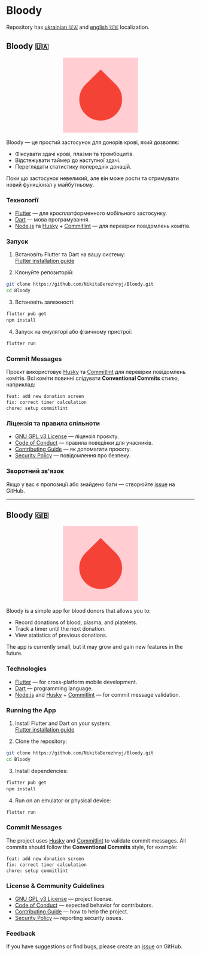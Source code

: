# Bloody

Repository has [ukrainian :ukraine:](#bloody-ukraine) and [english :uk:](#bloody-uk) localization.

## Bloody :ukraine:

<p align="center">
  <img src="./assets/icon.png" alt="App logo" width="200"/>
</p>

Bloody — це простий застосунок для донорів крові, який дозволяє:

- Фіксувати здачі крові, плазми та тромбоцитів.
- Відстежувати таймер до наступної здачі.
- Переглядати статистику попередніх донацій.

Поки що застосунок невеликий, але він може рости та отримувати новий функціонал у майбутньому.

### Технології

- [Flutter](https://flutter.dev/) — для кросплатформенного мобільного застосунку.
- [Dart](https://dart.dev/) — мова програмування.
- [Node.js](https://nodejs.org/) та [Husky](https://typicode.github.io/husky/) + [Commitlint](https://commitlint.js.org/) — для перевірки повідомлень комітів.

### Запуск

1. Встановіть Flutter та Dart на вашу систему:  
   [Flutter installation guide](https://docs.flutter.dev/get-started/install)

2. Клонуйте репозиторій:

```bash
git clone https://github.com/NikitaBerezhnyj/Bloody.git
cd Bloody
```

3. Встановіть залежності:

```bash
flutter pub get
npm install
```

4. Запуск на емуляторі або фізичному пристрої:

```bash
flutter run
```

### Commit Messages

Проєкт використовує [Husky](https://typicode.github.io/husky/) та [Commitlint](https://commitlint.js.org/) для перевірки повідомлень комітів.
Всі коміти повинні слідувати **Conventional Commits** стилю, наприклад:

```
feat: add new donation screen
fix: correct timer calculation
chore: setup commitlint
```

### Ліцензія та правила спільноти

- [GNU GPL v3 License](LICENSE) — ліцензія проєкту.
- [Code of Conduct](CODE_OF_CONDUCT.md) — правила поведінки для учасників.
- [Contributing Guide](CONTRIBUTING.md) — як допомагати проєкту.
- [Security Policy](SECURITY.md) — повідомлення про безпеку.

### Зворотний зв'язок

Якщо у вас є пропозиції або знайдено баги — створюйте [issue](https://github.com/NikitaBerezhnyj/Bloody/issues) на GitHub.

---

## Bloody :uk:

<p align="center">
  <img src="./assets/icon.png" alt="App logo" width="200"/>
</p>

Bloody is a simple app for blood donors that allows you to:

- Record donations of blood, plasma, and platelets.
- Track a timer until the next donation.
- View statistics of previous donations.

The app is currently small, but it may grow and gain new features in the future.

### Technologies

- [Flutter](https://flutter.dev/) — for cross-platform mobile development.
- [Dart](https://dart.dev/) — programming language.
- [Node.js](https://nodejs.org/) and [Husky](https://typicode.github.io/husky/) + [Commitlint](https://commitlint.js.org/) — for commit message validation.

### Running the App

1. Install Flutter and Dart on your system:  
   [Flutter installation guide](https://docs.flutter.dev/get-started/install)

2. Clone the repository:

```bash
git clone https://github.com/NikitaBerezhnyj/Bloody.git
cd Bloody
```

3. Install dependencies:

```bash
flutter pub get
npm install
```

4. Run on an emulator or physical device:

```bash
flutter run
```

### Commit Messages

The project uses [Husky](https://typicode.github.io/husky/) and [Commitlint](https://commitlint.js.org/) to validate commit messages.
All commits should follow the **Conventional Commits** style, for example:

```
feat: add new donation screen
fix: correct timer calculation
chore: setup commitlint
```

### License & Community Guidelines

- [GNU GPL v3 License](LICENSE) — project license.
- [Code of Conduct](CODE_OF_CONDUCT.md) — expected behavior for contributors.
- [Contributing Guide](CONTRIBUTING.md) — how to help the project.
- [Security Policy](SECURITY.md) — reporting security issues.

### Feedback

If you have suggestions or find bugs, please create an [issue](https://github.com/NikitaBerezhnyj/Bloody/issues) on GitHub.
